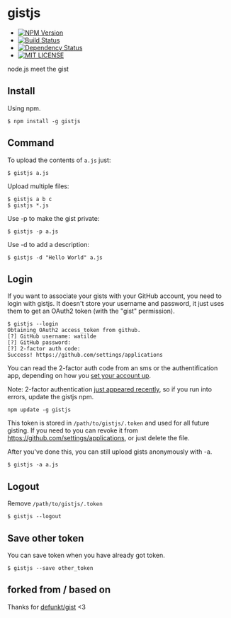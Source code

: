 # gistjs

+ [![NPM Version](http://img.shields.io/npm/v/gistjs.svg)](https://www.npmjs.org/package/gistjs)
+ [![Build Status](https://travis-ci.org/watilde/gistjs.png?branch=master)](https://travis-ci.org/watilde/gistjs)
+ [![Dependency Status](https://gemnasium.com/watilde/gistjs.svg)](https://gemnasium.com/watilde/gistjs)
+ [![MIT LICENSE](http://img.shields.io/badge/license-MIT-brightgreen.svg)](https://github.com/watilde/chest/blob/master/LICENSE)

node.js meet the gist

## Install

Using npm.

    $ npm install -g gistjs

## Command
To upload the contents of `a.js` just:

    $ gistjs a.js

Upload multiple files:

    $ gistjs a b c
    $ gistjs *.js

Use -p to make the gist private:

    $ gistjs -p a.js

Use -d to add a description:

    $ gistjs -d "Hello World" a.js

## Login
If you want to associate your gists with your GitHub account, you need to login with gistjs. It doesn't store your username and password, it just uses them to get an OAuth2 token (with the "gist" permission).

    $ gistjs --login
    Obtaining OAuth2 access_token from github.
    [?] GitHub username: watilde
    [?] GitHub password:
    [?] 2-factor auth code:
    Success! https://github.com/settings/applications

You can read the 2-factor auth code from an sms or the authentification app, depending on how you [set your account up](https://github.com/settings/admin).

Note: 2-factor authentication [just appeared recently](https://github.com/blog/1614-two-factor-authentication), so if you run into errors, update the gistjs npm.

```
npm update -g gistjs
```

This token is stored in `/path/to/gistjs/.token` and used for all future gisting. If you need to you can revoke it from https://github.com/settings/applications, or just delete the file.

After you've done this, you can still upload gists anonymously with -a.

    $ gistjs -a a.js

## Logout
Remove `/path/to/gistjs/.token`

    $ gistjs --logout

## Save other token
You can save token when you have already got token.

    $ gistjs --save other_token

## forked from / based on
Thanks for [defunkt/gist](https://github.com/defunkt/gist) <3
